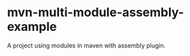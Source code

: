 mvn-multi-module-assembly-example
=================================

A project using modules in maven with assembly plugin.
